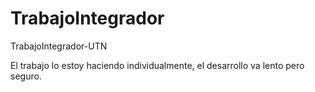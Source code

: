 # TrabajoIntegrador
TrabajoIntegrador-UTN

El trabajo lo estoy haciendo individualmente, el desarrollo va lento pero seguro.
